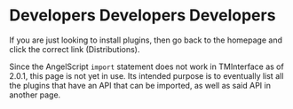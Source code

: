 # Developers Developers Developers

If you are just looking to install plugins, then go back to the homepage and click the correct link (Distributions).

Since the AngelScript `import` statement does not work in TMInterface as of 2.0.1, this page is not yet in use.
Its intended purpose is to eventually list all the plugins that have an API that can be imported,
as well as said API in another page.
